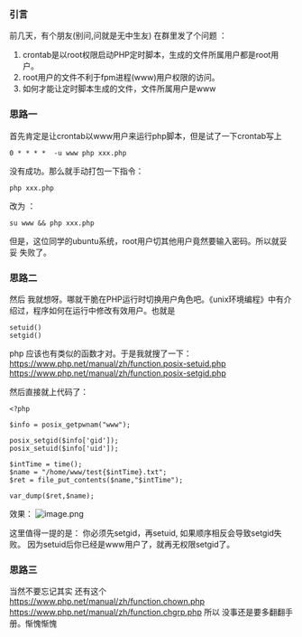 ### 引言
前几天，有个朋友(别问,问就是无中生友) 在群里发了个问题 ：
1. crontab是以root权限启动PHP定时脚本，生成的文件所属用户都是root用户。
2. root用户的文件不利于fpm进程(www)用户权限的访问。
3. 如何才能让定时脚本生成的文件，文件所属用户是www


### 思路一
首先肯定是让crontab以www用户来运行php脚本，但是试了一下crontab写上
```
0 * * * *  -u www php xxx.php
```
没有成功。那么就手动打包一下指令： 
```
php xxx.php
```
改为 ：
```
su www && php xxx.php
```
但是，这位同学的ubuntu系统，root用户切其他用户竟然要输入密码。所以就妥妥 失败了。

### 思路二
然后 我就想呀。哪就干脆在PHP运行时切换用户角色吧。《unix环境编程》中有介绍过，程序如何在运行中修改有效用户。也就是
```
setuid()
setgid()
```
php 应该也有类似的函数才对。于是我就搜了一下： 
https://www.php.net/manual/zh/function.posix-setuid.php
https://www.php.net/manual/zh/function.posix-setgid.php

然后直接就上代码了：
```
<?php

$info = posix_getpwnam("www");

posix_setgid($info['gid']);
posix_setuid($info['uid']);

$intTime = time();
$name = "/home/www/test{$intTime}.txt";
$ret = file_put_contents($name,"$intTime");

var_dump($ret,$name);
```
效果：
![image.png](https://upload-images.jianshu.io/upload_images/5261067-18d81dae1f2f6838.png?imageMogr2/auto-orient/strip%7CimageView2/2/w/1240)


这里值得一提的是：
你必须先setgid，再setuid, 如果顺序相反会导致setgid失败。
因为setuid后你已经是www用户了，就再无权限setgid了。


### 思路三
当然不要忘记其实 还有这个
https://www.php.net/manual/zh/function.chown.php
https://www.php.net/manual/zh/function.chgrp.php
所以  没事还是要多翻翻手册。惭愧惭愧

